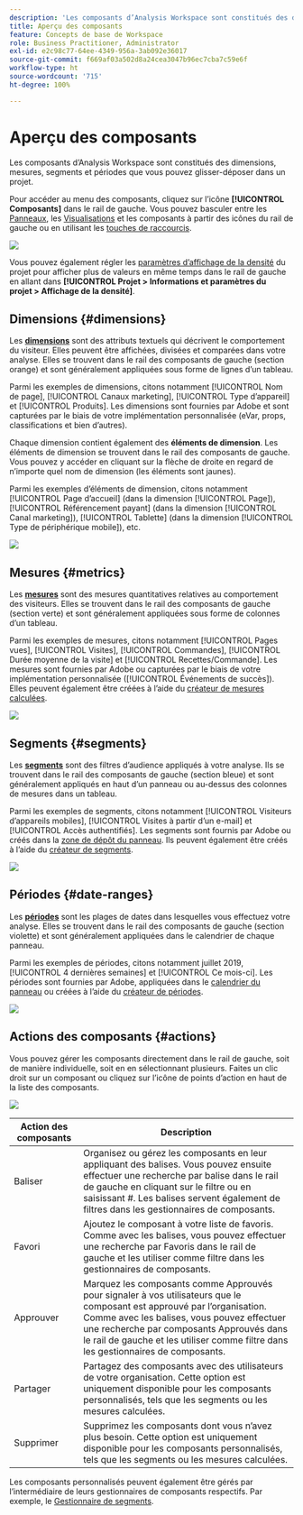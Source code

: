 ```yaml
---
description: 'Les composants d’Analysis Workspace sont constitués des dimensions, mesures, segments et périodes que vous pouvez glisser-déposer dans un projet. '
title: Aperçu des composants
feature: Concepts de base de Workspace
role: Business Practitioner, Administrator
exl-id: e2c98c77-64ee-4349-956a-3ab092e36017
source-git-commit: f669af03a502d8a24cea3047b96ec7cba7c59e6f
workflow-type: ht
source-wordcount: '715'
ht-degree: 100%

---
```


# Aperçu des composants

Les composants d’Analysis Workspace sont constitués des dimensions, mesures, segments et périodes que vous pouvez glisser-déposer dans un projet.

Pour accéder au menu des composants, cliquez sur l’icône **[!UICONTROL Composants]** dans le rail de gauche. Vous pouvez basculer entre les [Panneaux](https://experienceleague.adobe.com/docs/analytics/analyze/analysis-workspace/panels/panels.html?lang=fr), les [Visualisations](https://experienceleague.adobe.com/docs/analytics/analyze/analysis-workspace/visualizations/freeform-analysis-visualizations.html?lang=fr) et les composants à partir des icônes du rail de gauche ou en utilisant les [touches de raccourcis](/help/analyze/analysis-workspace/build-workspace-project/fa-shortcut-keys.md).

![](assets/component-overview.png)

Vous pouvez également régler les [paramètres d’affichage de la densité](https://experienceleague.adobe.com/docs/analytics/analyze/analysis-workspace/build-workspace-project/view-density.html?lang=fr) du projet pour afficher plus de valeurs en même temps dans le rail de gauche en allant dans **[!UICONTROL Projet > Informations et paramètres du projet > Affichage de la densité]**.

## Dimensions {#dimensions}

Les [**dimensions**](https://experienceleague.adobe.com/docs/analytics/components/dimensions/overview.html?lang=fr) sont des attributs textuels qui décrivent le comportement du visiteur. Elles peuvent être affichées, divisées et comparées dans votre analyse. Elles se trouvent dans le rail des composants de gauche (section orange) et sont généralement appliquées sous forme de lignes d’un tableau.

Parmi les exemples de dimensions, citons notamment [!UICONTROL Nom de page], [!UICONTROL Canaux marketing], [!UICONTROL Type d’appareil] et [!UICONTROL Produits]. Les dimensions sont fournies par Adobe et sont capturées par le biais de votre implémentation personnalisée (eVar, props, classifications et bien d’autres).

Chaque dimension contient également des **éléments de dimension**. Les éléments de dimension se trouvent dans le rail des composants de gauche. Vous pouvez y accéder en cliquant sur la flèche de droite en regard de n’importe quel nom de dimension (les éléments sont jaunes).

Parmi les exemples d’éléments de dimension, citons notamment [!UICONTROL Page d’accueil] (dans la dimension [!UICONTROL Page]), [!UICONTROL Référencement payant] (dans la dimension [!UICONTROL Canal marketing]), [!UICONTROL Tablette] (dans la dimension [!UICONTROL Type de périphérique mobile]), etc.

![](assets/dimensions.png)

## Mesures {#metrics}

Les [**mesures**](https://experienceleague.adobe.com/docs/analytics/components/metrics/overview.html?lang=fr) sont des mesures quantitatives relatives au comportement des visiteurs. Elles se trouvent dans le rail des composants de gauche (section verte) et sont généralement appliquées sous forme de colonnes d’un tableau.

Parmi les exemples de mesures, citons notamment [!UICONTROL Pages vues], [!UICONTROL Visites], [!UICONTROL Commandes], [!UICONTROL Durée moyenne de la visite] et [!UICONTROL Recettes/Commande]. Les mesures sont fournies par Adobe ou capturées par le biais de votre implémentation personnalisée ([!UICONTROL Événements de succès]). Elles peuvent également être créées à l’aide du [créateur de mesures calculées](https://experienceleague.adobe.com/docs/analytics/components/calculated-metrics/calcmetric-workflow/cm-build-metrics.html?lang=fr).

![](assets/metrics.png)

## Segments {#segments}

Les [**segments**](https://experienceleague.adobe.com/docs/analytics/analyze/analysis-workspace/components/t-freeform-project-segment.html?lang=fr) sont des filtres d’audience appliqués à votre analyse. Ils se trouvent dans le rail des composants de gauche (section bleue) et sont généralement appliqués en haut d’un panneau ou au-dessus des colonnes de mesures dans un tableau.

Parmi les exemples de segments, citons notamment [!UICONTROL Visiteurs d’appareils mobiles], [!UICONTROL Visites à partir d’un e-mail] et [!UICONTROL Accès authentifiés]. Les segments sont fournis par Adobe ou créés dans la [zone de dépôt du panneau](https://experienceleague.adobe.com/docs/analytics/analyze/analysis-workspace/panels/panels.html?lang=fr). Ils peuvent également être créés à l’aide du [créateur de segments](https://experienceleague.adobe.com/docs/analytics/components/segmentation/segmentation-workflow/seg-build.html?lang=fr).

![](assets/segments.png)

## Périodes {#date-ranges}

Les [**périodes**](https://experienceleague.adobe.com/docs/analytics/analyze/analysis-workspace/components/calendar-date-ranges/calendar.html?lang=fr) sont les plages de dates dans lesquelles vous effectuez votre analyse. Elles se trouvent dans le rail des composants de gauche (section violette) et sont généralement appliquées dans le calendrier de chaque panneau.

Parmi les exemples de périodes, citons notamment juillet 2019, [!UICONTROL 4 dernières semaines] et [!UICONTROL Ce mois-ci]. Les périodes sont fournies par Adobe, appliquées dans le [calendrier du panneau](https://experienceleague.adobe.com/docs/analytics/analyze/analysis-workspace/panels/panels.html?lang=fr) ou créées à l’aide du [créateur de périodes](https://experienceleague.adobe.com/docs/analytics/analyze/analysis-workspace/components/calendar-date-ranges/custom-date-ranges.html?lang=fr).

![](assets/date-ranges.png)

## Actions des composants {#actions}

Vous pouvez gérer les composants directement dans le rail de gauche, soit de manière individuelle, soit en en sélectionnant plusieurs. Faites un clic droit sur un composant ou cliquez sur l’icône de points d’action en haut de la liste des composants.

![](assets/component-actions.png)

| Action des composants | Description |
|--- |--- |
| Baliser | Organisez ou gérez les composants en leur appliquant des balises. Vous pouvez ensuite effectuer une recherche par balise dans le rail de gauche en cliquant sur le filtre ou en saisissant #. Les balises servent également de filtres dans les gestionnaires de composants. |
| Favori | Ajoutez le composant à votre liste de favoris. Comme avec les balises, vous pouvez effectuer une recherche par Favoris dans le rail de gauche et les utiliser comme filtre dans les gestionnaires de composants. |
| Approuver | Marquez les composants comme Approuvés pour signaler à vos utilisateurs que le composant est approuvé par l’organisation. Comme avec les balises, vous pouvez effectuer une recherche par composants Approuvés dans le rail de gauche et les utiliser comme filtre dans les gestionnaires de composants. |
| Partager | Partagez des composants avec des utilisateurs de votre organisation. Cette option est uniquement disponible pour les composants personnalisés, tels que les segments ou les mesures calculées. |
| Supprimer | Supprimez les composants dont vous n’avez plus besoin. Cette option est uniquement disponible pour les composants personnalisés, tels que les segments ou les mesures calculées. |

Les composants personnalisés peuvent également être gérés par l’intermédiaire de leurs gestionnaires de composants respectifs. Par exemple, le [Gestionnaire de segments](/help/components/segmentation/segmentation-workflow/seg-manage.md).
